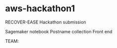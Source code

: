 # aws-hackathon1

RECOVER-EASE Hackathon submission


Sagemaker notebook
Postname collection
Front end

TEAM:

